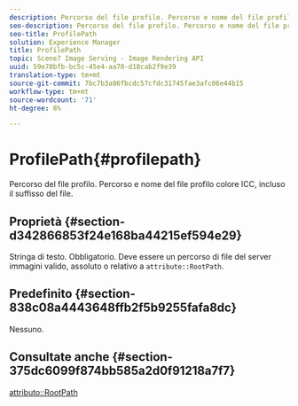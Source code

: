 ```yaml
---
description: Percorso del file profilo. Percorso e nome del file profilo colore ICC, incluso il suffisso del file.
seo-description: Percorso del file profilo. Percorso e nome del file profilo colore ICC, incluso il suffisso del file.
seo-title: ProfilePath
solution: Experience Manager
title: ProfilePath
topic: Scene7 Image Serving - Image Rendering API
uuid: 59e78bfb-bc5c-45e4-aa70-d18cab2f9e39
translation-type: tm+mt
source-git-commit: 7bc7b3a86fbcdc57cfdc31745fae3afc06e44b15
workflow-type: tm+mt
source-wordcount: '71'
ht-degree: 8%

---
```



# ProfilePath{#profilepath}

Percorso del file profilo. Percorso e nome del file profilo colore ICC, incluso il suffisso del file.

## Proprietà {#section-d342866853f24e168ba44215ef594e29}

Stringa di testo. Obbligatorio. Deve essere un percorso di file del server immagini valido, assoluto o relativo a `attribute::RootPath`.

## Predefinito {#section-838c08a4443648ffb2f5b9255fafa8dc}

Nessuno.

## Consultate anche {#section-375dc6099f874bb585a2d0f91218a7f7}

[attributo::RootPath](../../../../../is-api/image-catalog/image-serving-api-ref/c-image-catalog-reference/c-attributes-reference/r-rootpath.md#reference-17d57e5967be403b8408fa7214017494)
